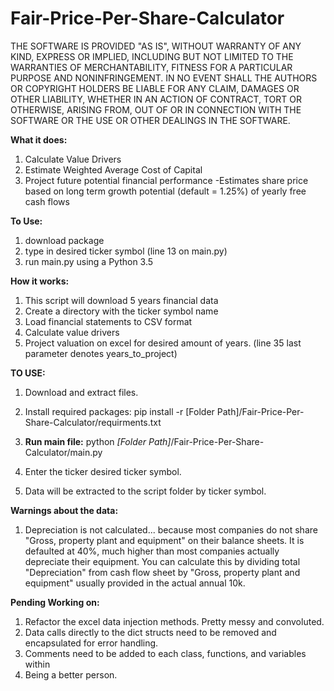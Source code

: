 # Fair-Price-Per-Share-Calculator
THE SOFTWARE IS PROVIDED "AS IS", WITHOUT WARRANTY OF ANY KIND, EXPRESS OR IMPLIED, INCLUDING BUT NOT LIMITED TO THE WARRANTIES OF MERCHANTABILITY, FITNESS FOR A PARTICULAR PURPOSE AND NONINFRINGEMENT. IN NO EVENT SHALL THE AUTHORS OR COPYRIGHT HOLDERS BE LIABLE FOR ANY CLAIM, DAMAGES OR OTHER LIABILITY, WHETHER IN AN ACTION OF CONTRACT, TORT OR OTHERWISE, ARISING FROM, OUT OF OR IN CONNECTION WITH THE SOFTWARE OR THE USE OR OTHER DEALINGS IN THE SOFTWARE.


<b>What it does:</b>
1. Calculate Value Drivers
2. Estimate Weighted Average Cost of Capital 
3. Project future potential financial performance 
    -Estimates share price based on long term growth potential (default = 1.25%) of yearly free cash flows

<b>To Use:</b>
1. download package
2. type in desired ticker symbol (line 13 on main.py)
3. run main.py using a Python 3.5

<b>How it works:</b>
1. This script will download 5 years financial data
2. Create a directory with the ticker symbol name
3. Load financial statements to CSV format
4. Calculate value drivers
5. Project valuation on excel for desired amount of years. (line 35 last parameter denotes years_to_project)

<b>TO USE:</b> 
1. Download and extract files.
2. Install required packages:
    pip install -r [Folder Path]/Fair-Price-Per-Share-Calculator/requirments.txt

3. <b>Run main file:</b>
    python <i>[Folder Path]</i>/Fair-Price-Per-Share-Calculator/main.py

4. Enter the ticker desired ticker symbol.

5. Data will be extracted to the script folder by ticker symbol.

<b>Warnings about the data:</b> 
1. Depreciation is not calculated... because most companies do not share "Gross, property plant and equipment" on their balance sheets. It is defaulted at 40%, much higher than most companies actually depreciate their equipment. You can calculate this by dividing total "Depreciation" from cash flow sheet by "Gross, property plant and equipment" usually provided in the actual annual 10k.


<b>Pending  Working on:</b>
1. Refactor the excel data injection methods. Pretty messy and convoluted.
2. Data calls directly to the dict structs need to be removed and encapsulated for error handling.
3. Comments need to be added to each class, functions, and variables within
4. Being a better person.
